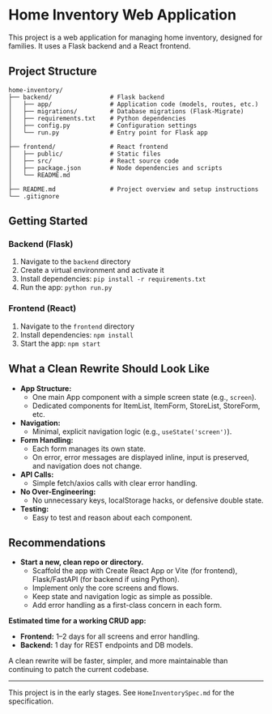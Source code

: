 # Home Inventory Web Application

This project is a web application for managing home inventory, designed for families. It uses a Flask backend and a React frontend.

## Project Structure

```
home-inventory/
├── backend/                # Flask backend
│   ├── app/                # Application code (models, routes, etc.)
│   ├── migrations/         # Database migrations (Flask-Migrate)
│   ├── requirements.txt    # Python dependencies
│   ├── config.py           # Configuration settings
│   └── run.py              # Entry point for Flask app
│
├── frontend/               # React frontend
│   ├── public/             # Static files
│   ├── src/                # React source code
│   ├── package.json        # Node dependencies and scripts
│   └── README.md
│
├── README.md               # Project overview and setup instructions
└── .gitignore
```

## Getting Started

### Backend (Flask)
1. Navigate to the `backend` directory
2. Create a virtual environment and activate it
3. Install dependencies: `pip install -r requirements.txt`
4. Run the app: `python run.py`

### Frontend (React)
1. Navigate to the `frontend` directory
2. Install dependencies: `npm install`
3. Start the app: `npm start`

## What a Clean Rewrite Should Look Like

- **App Structure:**
  - One main App component with a simple screen state (e.g., `screen`).
  - Dedicated components for ItemList, ItemForm, StoreList, StoreForm, etc.
- **Navigation:**
  - Minimal, explicit navigation logic (e.g., `useState('screen')`).
- **Form Handling:**
  - Each form manages its own state.
  - On error, error messages are displayed inline, input is preserved, and navigation does not change.
- **API Calls:**
  - Simple fetch/axios calls with clear error handling.
- **No Over-Engineering:**
  - No unnecessary keys, localStorage hacks, or defensive double state.
- **Testing:**
  - Easy to test and reason about each component.

## Recommendations

- **Start a new, clean repo or directory.**
  - Scaffold the app with Create React App or Vite (for frontend), Flask/FastAPI (for backend if using Python).
  - Implement only the core screens and flows.
  - Keep state and navigation logic as simple as possible.
  - Add error handling as a first-class concern in each form.

**Estimated time for a working CRUD app:**
- **Frontend:** 1–2 days for all screens and error handling.
- **Backend:** 1 day for REST endpoints and DB models.

A clean rewrite will be faster, simpler, and more maintainable than continuing to patch the current codebase.

---

This project is in the early stages. See `HomeInventorySpec.md` for the specification.

